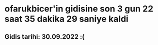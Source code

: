 # ofarukbicer'in gidisine son 3 gun 22 saat 35 dakika 29 saniye kaldi

## Gidis tarihi: 30.09.2022 :(